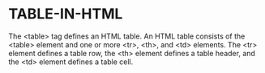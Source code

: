# TABLE-IN-HTML
The &lt;table> tag defines an HTML table.  An HTML table consists of the &lt;table> element and one or more &lt;tr>, &lt;th>, and &lt;td> elements.  The &lt;tr> element defines a table row, the &lt;th> element defines a table header, and the &lt;td> element defines a table cell.
